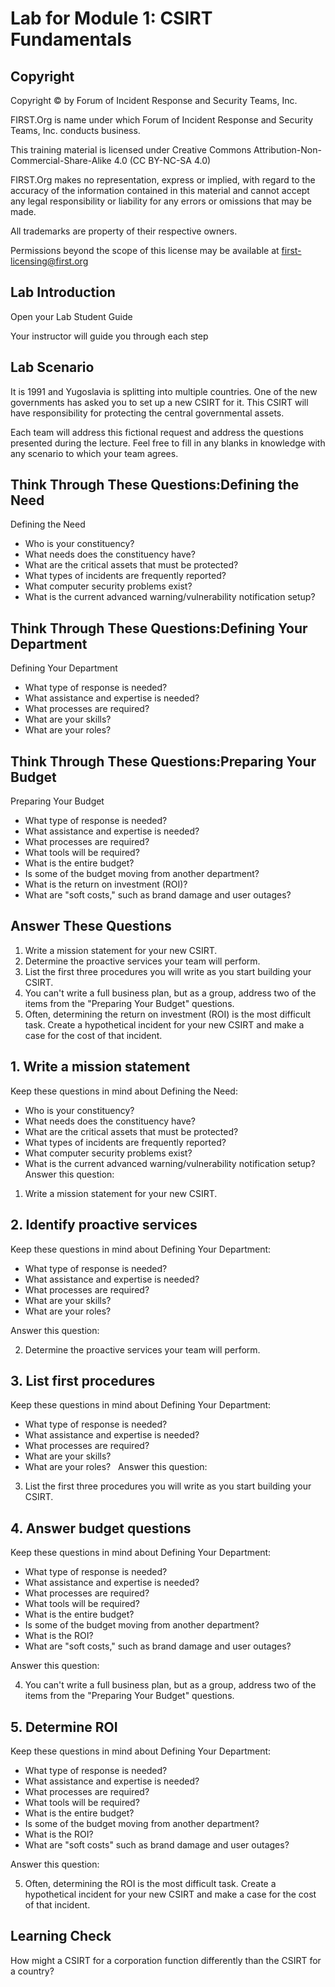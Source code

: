# Lab for Module 1: CSIRT Fundamentals

## Copyright

Copyright © by Forum of Incident Response and Security Teams, Inc.

FIRST.Org is name under which Forum of Incident Response and Security Teams, Inc. conducts business.

This training material is licensed under Creative Commons Attribution-Non-Commercial-Share-Alike 4.0 (CC BY-NC-SA 4.0)

FIRST.Org makes no representation, express or implied, with regard to the accuracy of the information contained in this material and cannot accept any legal responsibility or liability for any errors or omissions that may be made.

All trademarks are property of their respective owners.

Permissions beyond the scope of this license may be available at first-licensing@first.org

## Lab Introduction

Open your Lab Student Guide

Your instructor will guide you through each step

## Lab Scenario

It is 1991 and Yugoslavia is splitting into multiple countries. One of the new governments has asked you to set up a new CSIRT for it. This CSIRT will have responsibility for protecting the central governmental assets.

Each team will address this fictional request and address the questions presented during the lecture. Feel free to fill in any blanks in knowledge with any scenario to which your team agrees.

## Think Through These Questions:Defining the Need

Defining the Need

- Who is your constituency?
- What needs does the constituency have?
- What are the critical assets that must be protected?
- What types of incidents are frequently reported?
- What computer security problems exist?
- What is the current advanced warning/vulnerability notification setup?

## Think Through These Questions:Defining Your Department

Defining Your Department

- What type of response is needed?
- What assistance and expertise is needed?
- What processes are required?
- What are your skills?
- What are your roles?

## Think Through These Questions:Preparing Your Budget

Preparing Your Budget

- What type of response is needed?
- What assistance and expertise is needed?
- What processes are required?
- What tools will be required?
- What is the entire budget?
- Is some of the budget moving from another department?
- What is the return on investment (ROI)?
- What are "soft costs," such as brand damage and user outages?

## Answer These Questions

1. Write a mission statement for your new CSIRT.
1. Determine the proactive services your team will perform.
1. List the first three procedures you will write as you start building your CSIRT.
1. You can't write a full business plan, but as a group, address two of the items from the "Preparing Your Budget" questions.
1. Often, determining the return on investment (ROI) is the most difficult task. Create a hypothetical incident for your new CSIRT and make a case for the cost of that incident.

## 1. Write a mission statement

Keep these questions in mind about Defining the Need:

- Who is your constituency?
- What needs does the constituency have?
- What are the critical assets that must be protected?
- What types of incidents are frequently reported?
- What computer security problems exist?
- What is the current advanced warning/vulnerability notification setup?
 
Answer this question:

1. Write a mission statement for your new CSIRT.

## 2. Identify proactive services

Keep these questions in mind about Defining Your Department:

- What type of response is needed?
- What assistance and expertise is needed?
- What processes are required?
- What are your skills?
- What are your roles?

Answer this question:

2. Determine the proactive services your team will perform.

## 3. List first procedures

Keep these questions in mind about Defining Your Department:

- What type of response is needed?
- What assistance and expertise is needed?
- What processes are required?
- What are your skills?
- What are your roles?
 
Answer this question:

3. List the first three procedures you will write as you start building your CSIRT.

## 4. Answer budget questions

Keep these questions in mind about Defining Your Department:

- What type of response is needed?
- What assistance and expertise is needed?
- What processes are required?
- What tools will be required?
- What is the entire budget?
- Is some of the budget moving from another department?
- What is the ROI?
- What are "soft costs," such as brand damage and user outages?

Answer this question:

4. You can't write a full business plan, but as a group, address two of the items from the "Preparing Your Budget" questions.

## 5. Determine ROI

Keep these questions in mind about Defining Your Department:

- What type of response is needed?
- What assistance and expertise is needed?
- What processes are required?
- What tools will be required?
- What is the entire budget?
- Is some of the budget moving from another department?
- What is the ROI?
- What are "soft costs" such as brand damage and user outages?

Answer this question:

5. Often, determining the ROI is the most difficult task. Create a hypothetical incident for your new CSIRT and make a case for the cost of that incident.

## Learning Check

How might a CSIRT for a corporation function differently than the CSIRT for a country?
